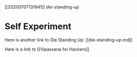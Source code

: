[[20200707131941]] die-standing-up

# Self Experiment

Here is another link to Die Standing Up: [[die-standing-up.md]]

Here is a link to [[Vipassana for Hackers]] 

